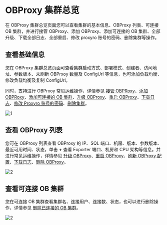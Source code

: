 # OBProxy 集群总览

在 OBProxy 集群总览页面您可以查看集群的基本信息、OBProxy 列表、可连接 OB 集群，并进行接管 OBProxy、添加 OBProxy、添加可连接的 OB 集群、全部升级、下载全部日志、全部重启、修改 proxyro 账号的密码、删除集群等操作。

## 查看基础信息

您在 OBProxy 集群总览页面可查看集群启动方式、部署模式、创建者、访问地址、参数版本、未刷新 OBPrxoy 数量及 ConfigUrl 等信息，也可添加负载均衡、修改负载均衡及复制 ConfigUrl。

同时，支持进行 OBPrxoy 常见运维操作，详情参见 [接管 OBPRoxy](../../8.obproxy/2.obproxy-3.md)、[添加 OBPRoxy](../../8.obproxy/6.add-obproxy.md)、[添加可连接的 OB 集群](../../8.obproxy/10.add-a-connectable-ob-cluster.md)、[升级 OBProxy](../../8.obproxy/5.upgrade-obproxy.md)、[重启 OBProxy](../../8.obproxy/4.restart-obproxy-cluster.md)、[下载日志](../../11.system-management-features/13.log-service/1.log-query.md)、[修改 Proxyro 账号的密码](../../8.obproxy/15.modify-proxyro-password.md)、[删除集群](../../4.cluster-features/2.basic-operations/3.delete-a-cluster-1.md)。

![1](https://obbusiness-private.oss-cn-shanghai.aliyuncs.com/doc/img/ocp/403-ce/obproxy%E5%9F%BA%E6%9C%AC%E4%BF%A1%E6%81%AF.png)

## 查看 OBProxy 列表

您可在 OBProxy 列表查看 OBProxy 的 IP、SQL 端口、机房、版本、参数版本、最近可用时间、状态，单击 **+** 查看 Exporter 端口、机房和 CPU 架构等信息。并进行常见运维操作，详情参见 [升级 OBProxy](../../8.obproxy/5.upgrade-obproxy.md)、[重启 OBProxy](../../8.obproxy/4.restart-obproxy-cluster.md)、[刷新 OBProxy 配置](../../8.obproxy/7.refresh-obproxy-configuration.md)、[下载日志](../../11.system-management-features/13.log-service/1.log-query.md)、[删除 OBProxy](../../8.obproxy/3.delete-obproxy-cluster.md)。

![2](https://obbusiness-private.oss-cn-shanghai.aliyuncs.com/doc/img/ocp/401/obproxy%E5%88%97%E8%A1%A81.png)

## 查看可连接 OB 集群

您在可连接 OB 集群查看集群名、连接用户、连接数、状态，也可以进行删除操作，详情参见 [删除已连接的 OB 集群](../../8.obproxy/14.delete-a-connected-ob-cluster.md)。

![2](https://help-static-aliyun-doc.aliyuncs.com/assets/img/zh-CN/6470460261/p265888.png)
